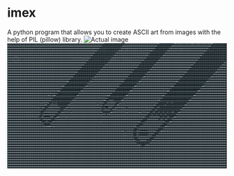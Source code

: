 # imex
A python program that allows you to create ASCII art from images with the help of PIL (pillow) library.
![Actual image](https://github.com/rpd-512/imex/blob/main/comet_0001.jpg)
![ASCII art](https://github.com/rpd-512/imex/blob/main/Screenshot%20from%202021-02-14%2000-01-46.png)
